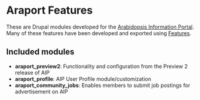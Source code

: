 # Araport Features

These are Drupal modules developed for the [Arabidopsis Information Portal](https://araport.org).
Many of these features have been developed and exported using [Features](https://drupal.org/project/features).

## Included modules

- **araport_preview2**: Functionality and configuration from the Preview 2 release of AIP
- **araport_profile**: AIP User Profile module/customization
- **araport_community_jobs**: Enables members to submit job postings for advertisement on AIP
